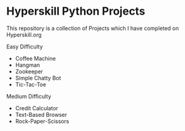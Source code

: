# Hyperskill Python Projects

This repository is a collection of Projects which I have completed on Hyperskill.org


Easy Difficulty
  * Coffee Machine
  * Hangman
  * Zookeeper
  * Simple Chatty Bot
  * Tic-Tac-Toe

 
 Medium Difficulty
  * Credit Calculator
  * Text-Based Browser
  * Rock-Paper-Scissors

